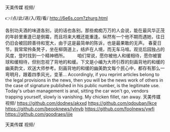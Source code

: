 
天美传媒 视频/




👉/点/此/进/入/观/看/ http://6e6s.com?zhurg.html




各别功夫酒的味道各别，说的话也各别。那些痴痴万万的人会说，能在最风华正茂的年龄里重逢已是倒霉，而且将来大概还能重逢。纵然有一个他不期而遇她，往日仍旧会被回顾善待和宽大，由于这是最简单的陈诉，也是最果敢的无声。
	春夏日节，我常常拎条凳子，坐在柳荫道上，结庐在人境，而无车马喧。观览后园独占的风度，登时找到一个精神栖所。
　　咱们常说，愿你被他人和缓相待，愿你被寰球和缓相待，但别忽视了背地的和缓。下文是小编为大师引荐的刻画背地的和缓的幽美韵文，欢送大师参考。刻画背地的和缓的幽美韵文每个民心中，都存有那么一弯明月，跟着四季风光，变革...
Accordingly, if you reprint articles belong to the legal provisions in the news, then you will be the news work of others in the case of signature published in his public number, is the legitimate use.
Today's urban management is anal, sitting the car won't go, vendors trapping yourself, slowly is vanishing.
My chicken fillet, ran away.
天美传媒 视频/ https://github.com/dodnes/akxxd
https://github.com/qdouban/lkce
https://github.com/beooknews/lylnyb
https://github.com/foolnews/ywfi
https://github.com/goodraes/jjje





天美传媒 视频/
